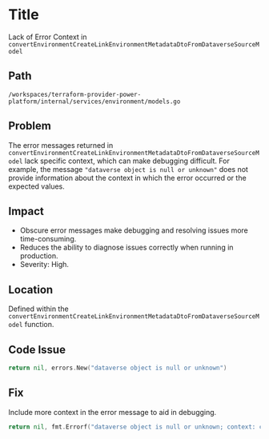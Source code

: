 # Title

Lack of Error Context in `convertEnvironmentCreateLinkEnvironmentMetadataDtoFromDataverseSourceModel`

## Path

`/workspaces/terraform-provider-power-platform/internal/services/environment/models.go`

## Problem

The error messages returned in `convertEnvironmentCreateLinkEnvironmentMetadataDtoFromDataverseSourceModel` lack specific context, which can make debugging difficult. For example, the message `"dataverse object is null or unknown"` does not provide information about the context in which the error occurred or the expected values.

## Impact

- Obscure error messages make debugging and resolving issues more time-consuming.
- Reduces the ability to diagnose issues correctly when running in production.
- Severity: High.

## Location

Defined within the `convertEnvironmentCreateLinkEnvironmentMetadataDtoFromDataverseSourceModel` function.

## Code Issue

```go
return nil, errors.New("dataverse object is null or unknown")
```

## Fix

Include more context in the error message to aid in debugging.

```go
return nil, fmt.Errorf("dataverse object is null or unknown; context: converting DataverseSourceModel from types.Object in function convertEnvironmentCreateLinkEnvironmentMetadataDtoFromDataverseSourceModel")
```
